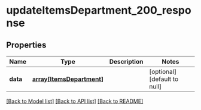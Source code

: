 # updateItemsDepartment_200_response

## Properties
Name | Type | Description | Notes
------------ | ------------- | ------------- | -------------
**data** | [**array[ItemsDepartment]**](ItemsDepartment.md) |  | [optional] [default to null]

[[Back to Model list]](../README.md#documentation-for-models) [[Back to API list]](../README.md#documentation-for-api-endpoints) [[Back to README]](../README.md)


